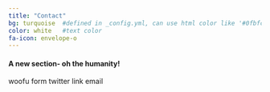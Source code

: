 ```yaml
---
title: "Contact"
bg: turquoise  #defined in _config.yml, can use html color like '#0fbfcf'
color: white   #text color
fa-icon: envelope-o
---
```


#### A new section- oh the humanity!

woofu form
twitter link
email
